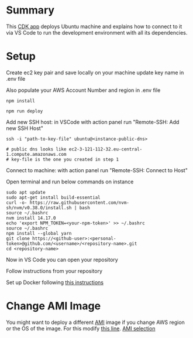 # Summary

This [CDK app](https://github.com/aws/aws-cdk) deploys Ubuntu machine and explains how to connect to it via VS Code to run the development environment with all its dependencies.

# Setup

Create ec2 key pair and save locally on your machine
update key name in .env file

Also populate your AWS Account Number and region in .env file


```
npm install
```
```
npm run deploy
```

Add new SSH host: in VSCode with action panel run "Remote-SSH: Add new SSH Host"
```
ssh -i "path-to-key-file" ubuntu@<instance-public-dns> 

# public dns looks like ec2-3-121-112-32.eu-central-1.compute.amazonaws.com
# key-file is the one you created in step 1
```

Connect to machine: with action panel run "Remote-SSH: Connect to Host"

Open terminal and run below commands on instance
```
sudo apt update
sudo apt-get install build-essential
curl -o- https://raw.githubusercontent.com/nvm-sh/nvm/v0.38.0/install.sh | bash
source ~/.bashrc
nvm install 14.17.0
echo 'export NPM_TOKEN=<your-npm-token>' >> ~/.bashrc
source ~/.bashrc
npm install --global yarn
git clone https://<github-user>:<personal-token>@github.com/<username>/<repository-name>.git
cd <repository-name>
```

Now in VS Code you can open your repository

Follow instructions from your repository

Set up Docker following [this instructions](https://docs.docker.com/engine/install/ubuntu/)


# Change AMI Image

You might want to deploy a different [AMI](https://docs.aws.amazon.com/AWSEC2/latest/UserGuide/AMIs.html) image if you change AWS region or the OS of the image. For this modify [this line](https://github.com/almeynman/code-remote-ec2/blob/ac4dab34b32fab4689e4101eccf2442e65b24bfa/lib/code-remote-ec2-stack.ts#L47). [AMI selection](https://cloud-images.ubuntu.com/locator/ec2/)
